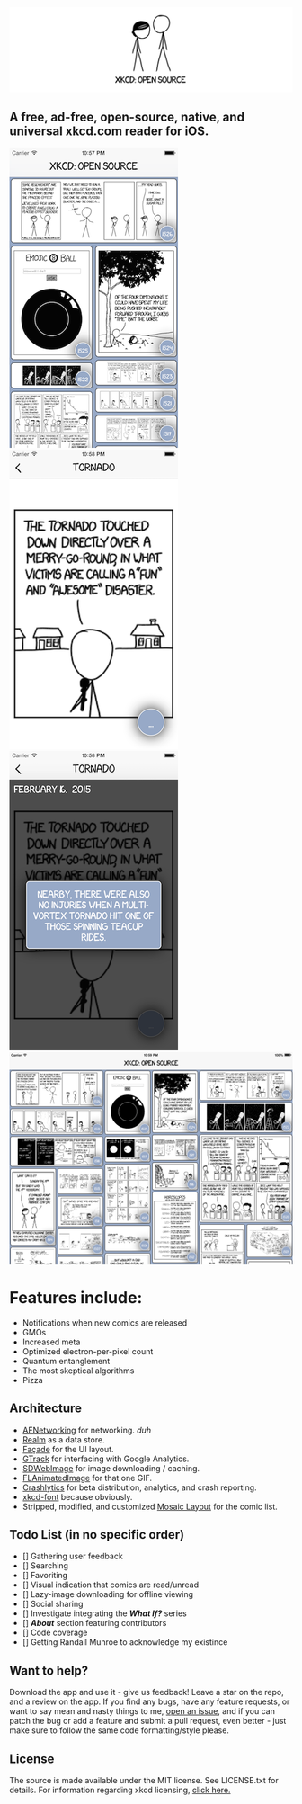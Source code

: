 
![Banner](Screenshots/banner.png)

## A free, ad-free, open-source, native, and universal xkcd.com reader for iOS.

![list](Screenshots/list.png)
![comic](Screenshots/comic.png)
![alt](Screenshots/alt.png)
![iPad](Screenshots/ipad.png)

# Features include:

- Notifications when new comics are released
- GMOs
- Increased meta
- Optimized electron-per-pixel count
- Quantum entanglement
- The most skeptical algorithms
- Pizza

## Architecture

- [AFNetworking](https://github.com/AFNetworking/AFNetworking) for networking. *duh*
- [Realm](https://github.com/realm/realm-cocoa) as a data store.
- [Façade](https://github.com/mamaral/Facade) for the UI layout.
- [GTrack](https://github.com/gemr/GTrack) for interfacing with Google Analytics.
- [SDWebImage](https://github.com/rs/SDWebImage) for image downloading / caching.
- [FLAnimatedImage](https://github.com/Flipboard/FLAnimatedImage) for that one GIF.
- [Crashlytics](https://try.crashlytics.com/) for beta distribution, analytics, and crash reporting.
- [xkcd-font](https://github.com/ipython/xkcd-font) because obviously.
- Stripped, modified, and customized [Mosaic Layout](https://github.com/betzerra/MosaicLayout) for the comic list.

## Todo List (in no specific order)

- [] Gathering user feedback
- [] Searching
- [] Favoriting
- [] Visual indication that comics are read/unread
- [] Lazy-image downloading for offline viewing
- [] Social sharing
- [] Investigate integrating the ***What If?*** series
- [] ***About*** section featuring contributors
- [] Code coverage
- [] Getting Randall Munroe to acknowledge my existince

## Want to help?

Download the app and use it - give us feedback! Leave a star on the repo, and a review on the app. If you find any bugs, have any feature requests, or want to say mean and nasty things to me, [open an issue](https://github.com/mamaral/xkcd-Open-Source/issues/new), and if you can patch the bug or add a feature and submit a pull request, even better - just make sure to follow the same code formatting/style please.


## License

The source is made available under the MIT license. See LICENSE.txt for details. For information regarding xkcd licensing, [click here.](http://xkcd.com/license.html)
